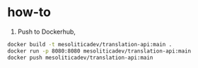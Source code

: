 # how-to

1. Push to Dockerhub,

```bash
docker build -t mesoliticadev/translation-api:main .
docker run -p 8080:8080 mesoliticadev/translation-api:main
docker push mesoliticadev/translation-api:main
```